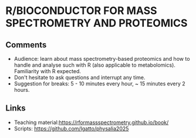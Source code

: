 # R/BIOCONDUCTOR FOR MASS SPECTROMETRY AND PROTEOMICS

## Comments

- Audience: learn about mass spectrometry-based proteomics and how to
  handle and analyse such with R (also applicable to
  metabolomics). Familiarity with R expected.
- Don't hesitate to ask questions and interrupt any time.
- Suggestion for breaks: 5 - 10 minutes every hour, ~ 15 minutes every
  2 hours.

## Links

- Teaching material:https://rformassspectrometry.github.io/book/
- Scripts: https://github.com/lgatto/physalia2025